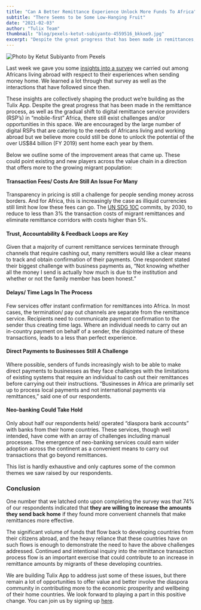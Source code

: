 ```yaml
---
title: "Can A Better Remittance Experience Unlock More Funds To Africa"
subtitle: "There Seems to be Some Low-Hanging Fruit"
date: "2021-02-03"
author: "Tulix Team"
thumbnail: "blog/pexels-ketut-subiyanto-4559516_bkkoe9.jpg"
excerpt: "Despite the great progress that has been made in remittances, there still exist challenges and/ or opportunities."
---
```


![Photo by Ketut Subiyanto from Pexels](https://res.cloudinary.com/tulix/image/upload/w_717,c_fill/v1669382018/blog/pexels-ketut-subiyanto-4559516_bkkoe9.jpg "Image of cheerful businessman talking on smartphone in a park.")

Last week we gave you some [insights into a survey](https://tulixapp.medium.com/insights-on-african-diaspora-remittances-f1e847859b6a "Link to Tulix blog post on African diaspora survey") we carried out among Africans living abroad with respect to their experiences when sending money home. We learned a lot through that survey as well as the interactions that have followed since then.

These insights are collectively shaping the product we’re building as the Tulix App. Despite the great progress that has been made in the remittance process, as well as the gradual shift to digital remittance service providers (RSP’s) in “mobile-first” Africa, there still exist challenges and/or opportunities in this space. We are encouraged by the large number of digital RSPs that are catering to the needs of Africans living and working abroad but we believe more could still be done to unlock the potential of the over US$84 billion (FY 2019) sent home each year by them.

Below we outline some of the improvement areas that came up. These could point existing and new players across the value chain in a direction that offers more to the growing migrant population:

#### Transaction Fees/ Costs Are Still An Issue For Many

Transparency in pricing is still a challenge for people sending money across borders. And for Africa, this is increasingly the case as illiquid currencies still limit how low these fees can go. The [UN SDG 10C](https://www.un.org/sustainabledevelopment/inequality/ "Link to UN SDG 10") commits, by 2030, to reduce to less than 3% the transaction costs of migrant remittances and eliminate remittance corridors with costs higher than 5%.

#### Trust, Accountability & Feedback Loops are Key

Given that a majority of current remittance services terminate through channels that require cashing out, many remitters would like a clear means to track and obtain confirmation of their payments. One respondent stated their biggest challenge with business payments as, “Not knowing whether all the money I send is actually how much is due to the institution and whether or not the family member has been honest.”

#### Delays/ Time Lags In The Process

Few services offer instant confirmation for remittances into Africa. In most cases, the termination/ pay out channels are separate from the remittance service. Recipients need to communicate payment confirmation to the sender thus creating time lags. Where an individual needs to carry out an in-country payment on behalf of a sender, the disjointed nature of these transactions, leads to a less than perfect experience.

#### Direct Payments to Businesses Still A Challenge

Where possible, senders of funds increasingly wish to be able to make direct payments to businesses as they face challenges with the limitations of existing systems that require an individual to cash out their remittances before carrying out their instructions. “Businesses in Africa are primarily set up to process local payments and not international payments via remittances,” said one of our respondents.

#### Neo-banking Could Take Hold

Only about half our respondents held/ operated “diaspora bank accounts” with banks from their home countries. These services, though well intended, have come with an array of challenges including manual processes. The emergence of neo-banking services could earn wider adoption across the continent as a convenient means to carry out transactions that go beyond remittances.

This list is hardly exhaustive and only captures some of the common themes we saw raised by our respondents.

### Conclusion

One number that we latched onto upon completing the survey was that 74% of our respondents indicated that **they are willing to increase the amounts they send back home** if they found more convenient channels that make remittances more effective.

The significant volume of funds that flow back to developing countries from their citizens abroad, and the heavy reliance that these countries have on such flows is enough to demonstrate the need to have the above challenges addressed. Continued and intentional inquiry into the remittance transaction process flow is an important exercise that could contribute to an increase in remittance amounts by migrants of these developing countries.

We are building Tulix App to address just some of these issues, but there remain a lot of opportunities to offer value and better involve the diaspora community in contributing more to the economic prosperity and wellbeing of their home countries. We look forward to playing a part in this positive change. You can join us by signing up [here](https://www.tulix.app "Link to Tulix website").
